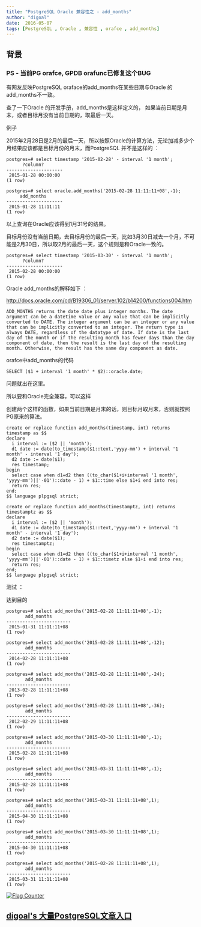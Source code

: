 ```yaml
---
title: "PostgreSQL Oracle 兼容性之 - add_months"
author: "digoal"
date:  2016-05-07
tags: [PostgreSQL , Oracle , 兼容性 , orafce , add_months]
---
```

                      
## 背景                
### PS - 当前PG orafce, GPDB orafunc已修复这个BUG
有网友反映PostgreSQL oraface的add_months在某些日期与Oracle 的add_months不一致。    
  
查了一下Oracle 的开发手册，add_months是这样定义的， 如果当前日期是月末，或者目标月没有当前日期的，取最后一天。    
  
例子    
  
2015年2月28日是2月的最后一天，所以按照Oracle的计算方法，无论加减多少个月结果应该都是目标月份的月末，而PostgreSQL 并不是这样的 ：　　  
  
```  
postgres=# select timestamp '2015-02-28' - interval '1 month';  
      ?column?         
---------------------  
 2015-01-28 00:00:00  
(1 row)  
  
postgres=# select oracle.add_months('2015-02-28 11:11:11+08',-1);  
     add_months        
---------------------  
 2015-01-28 11:11:11  
(1 row)  
```  
  
以上查询在Oracle应该得到1月31号的结果。    
  
目标月份没有当前日期，去目标月份的最后一天，比如3月30日减去一个月，不可能是2月30日，所以取2月的最后一天，这个规则是和Oracle一致的。    
  
```  
postgres=# select timestamp '2015-03-30' - interval '1 month';  
      ?column?         
---------------------  
 2015-02-28 00:00:00  
(1 row)  
```  
  
Oracle add_months的解释如下 ：     
  
http://docs.oracle.com/cd/B19306_01/server.102/b14200/functions004.htm  
  
```  
ADD_MONTHS returns the date date plus integer months. The date argument can be a datetime value or any value that can be implicitly converted to DATE. The integer argument can be an integer or any value that can be implicitly converted to an integer. The return type is always DATE, regardless of the datatype of date. If date is the last day of the month or if the resulting month has fewer days than the day component of date, then the result is the last day of the resulting month. Otherwise, the result has the same day component as date.  
```  
  
orafce中add_months的代码    
  
```  
SELECT ($1 + interval '1 month' * $2)::oracle.date;    
```  
  
问题就出在这里。    
  
所以要和Oracle完全兼容，可以这样    
  
创建两个这样的函数，如果当前日期是月末的话，则目标月取月末，否则就按照PG原来的算法。    
  
```  
create or replace function add_months(timestamp, int) returns timestamp as $$  
declare  
  i interval := ($2 || 'month');  
  d1 date := date(to_timestamp($1::text,'yyyy-mm') + interval '1 month' - interval '1 day');  
  d2 date := date($1);  
  res timestamp;  
begin  
  select case when d1=d2 then ((to_char($1+i+interval '1 month', 'yyyy-mm')||'-01')::date - 1) + $1::time else $1+i end into res;  
  return res;  
end;  
$$ language plpgsql strict;  
  
create or replace function add_months(timestamptz, int) returns timestamptz as $$  
declare  
  i interval := ($2 || 'month');  
  d1 date := date(to_timestamp($1::text,'yyyy-mm') + interval '1 month' - interval '1 day');  
  d2 date := date($1);  
  res timestamptz;  
begin  
  select case when d1=d2 then ((to_char($1+i+interval '1 month', 'yyyy-mm')||'-01')::date - 1) + $1::timetz else $1+i end into res;  
  return res;  
end;  
$$ language plpgsql strict;  
```  
  
测试 ：　  
  
达到目的    
  
```  
postgres=# select add_months('2015-02-28 11:11:11+08',-1);  
       add_months         
------------------------  
 2015-01-31 11:11:11+08  
(1 row)  
  
postgres=# select add_months('2015-02-28 11:11:11+08',-12);  
       add_months         
------------------------  
 2014-02-28 11:11:11+08  
(1 row)  
  
postgres=# select add_months('2015-02-28 11:11:11+08',-24);  
       add_months         
------------------------  
 2013-02-28 11:11:11+08  
(1 row)  
  
postgres=# select add_months('2015-02-28 11:11:11+08',-36);  
       add_months         
------------------------  
 2012-02-29 11:11:11+08  
(1 row)  
  
postgres=# select add_months('2015-03-30 11:11:11+08',-1);  
       add_months         
------------------------  
 2015-02-28 11:11:11+08  
(1 row)  
  
postgres=# select add_months('2015-03-31 11:11:11+08',-1);  
       add_months         
------------------------  
 2015-02-28 11:11:11+08  
(1 row)  
  
postgres=# select add_months('2015-03-31 11:11:11+08',1);  
       add_months         
------------------------  
 2015-04-30 11:11:11+08  
(1 row)  
  
postgres=# select add_months('2015-03-30 11:11:11+08',1);  
       add_months         
------------------------  
 2015-04-30 11:11:11+08  
(1 row)  
  
postgres=# select add_months('2015-02-28 11:11:11+08',1);  
       add_months         
------------------------  
 2015-03-31 11:11:11+08  
(1 row)  
```  
        
                                                                                    
                                         
  
<a rel="nofollow" href="http://info.flagcounter.com/h9V1"  ><img src="http://s03.flagcounter.com/count/h9V1/bg_FFFFFF/txt_000000/border_CCCCCC/columns_2/maxflags_12/viewers_0/labels_0/pageviews_0/flags_0/"  alt="Flag Counter"  border="0"  ></a>  
  
  
  
  
  
  
## [digoal's 大量PostgreSQL文章入口](https://github.com/digoal/blog/blob/master/README.md "22709685feb7cab07d30f30387f0a9ae")
  
